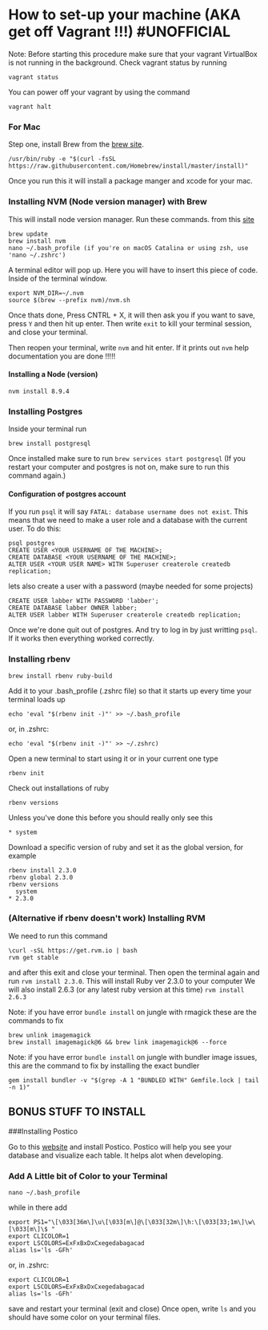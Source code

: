 # How to set-up your machine (AKA get off Vagrant !!!)  #UNOFFICIAL

Note: Before starting this procedure make sure that your vagrant VirtualBox is not running in the background. 
Check vagrant status by running 
```
vagrant status
``` 
You can power off your vagrant by using the command 
```
vagrant halt
```

### For Mac

Step one, install Brew from the [brew site](https://brew.sh/).
```
/usr/bin/ruby -e "$(curl -fsSL https://raw.githubusercontent.com/Homebrew/install/master/install)"
```
Once you run this it will install a package manger and xcode for your mac.

### Installing NVM (Node version manager) with Brew

This will install node version manager.
Run these commands. from this [site](http://dev.topheman.com/install-nvm-with-homebrew-to-use-multiple-versions-of-node-and-iojs-easily/)

```
brew update
brew install nvm
nano ~/.bash_profile (if you're on macOS Catalina or using zsh, use 'nano ~/.zshrc')
```
A terminal editor will pop up. Here you will have to insert this piece of code. Inside of the terminal window.

```
export NVM_DIR=~/.nvm
source $(brew --prefix nvm)/nvm.sh
```
Once thats done, Press CNTRL + X, it will then ask you if you want to save, press `Y` and then hit up enter. Then write `exit` to kill your terminal session, and close your terminal.

Then reopen your terminal, write `nvm` and hit enter.  If it prints out `nvm` help documentation you are done !!!!!

#### Installing a Node (version)

```
nvm install 8.9.4
```

### Installing Postgres

Inside your terminal run

```
brew install postgresql
```
Once installed make sure to run `brew services start postgresql` (If you restart your computer and postgres is not on, make sure to run this command again.)

#### Configuration of postgres account

If you run `psql` it will say `FATAL: database username does not exist`. This means that we need to make a user role and a database with the current user.
To do this:

```
psql postgres
CREATE USER <YOUR USERNAME OF THE MACHINE>;
CREATE DATABASE <YOUR USERNAME OF THE MACHINE>;
ALTER USER <YOUR USER NAME> WITH Superuser createrole createdb replication;
```
lets also create a user with a password (maybe needed for some projects)
```
CREATE USER labber WITH PASSWORD 'labber';
CREATE DATABASE labber OWNER labber;
ALTER USER labber WITH Superuser createrole createdb replication;
```
Once we're done quit out of postgres. And try to log in by just writting `psql`. If it works then everything worked correctly.

### Installing rbenv

```
brew install rbenv ruby-build
```

Add it to your .bash_profile (.zshrc file) so that it starts up every time your terminal loads up

```
echo 'eval "$(rbenv init -)"' >> ~/.bash_profile
```
or, in .zshrc:
```
echo 'eval "$(rbenv init -)"' >> ~/.zshrc)
```

Open a new terminal to start using it or in your current one type
```
rbenv init
```

Check out installations of ruby
```
rbenv versions
```

Unless you've done this before you should really only see this
```
* system
```

Download a specific version of ruby and set it as the global version, for example
```
rbenv install 2.3.0
rbenv global 2.3.0
rbenv versions
  system
* 2.3.0
```

### (Alternative if rbenv doesn't work) Installing RVM

We need to run this command

```
\curl -sSL https://get.rvm.io | bash
rvm get stable
```

and after this exit and close your terminal.
Then open the terminal again and run `rvm install 2.3.0`. This will install Ruby ver 2.3.0 to your computer
We will also install 2.6.3 (or any latest ruby version at this time)
`rvm install 2.6.3`

Note: if you have error `bundle install` on jungle with rmagick
these are the commands to fix
```
brew unlink imagemagick
brew install imagemagick@6 && brew link imagemagick@6 --force
```

Note: if you have error `bundle install` on jungle with bundler image issues, this are the command to fix by installing the exact bundler
```
gem install bundler -v "$(grep -A 1 "BUNDLED WITH" Gemfile.lock | tail -n 1)"
```

## BONUS STUFF TO INSTALL

###Installing Postico

Go to this [website](https://eggerapps.at/postico/) and install Postico.
Postico will help you see your database and visualize each table. It helps alot when developing.

### Add A Little bit of Color to your Terminal

```
nano ~/.bash_profile
```

while in there add

```
export PS1="\[\033[36m\]\u\[\033[m\]@\[\033[32m\]\h:\[\033[33;1m\]\w\[\033[m\]\$ "
export CLICOLOR=1
export LSCOLORS=ExFxBxDxCxegedabagacad
alias ls='ls -GFh'
```
or, in .zshrc:
```
export CLICOLOR=1
export LSCOLORS=ExFxBxDxCxegedabagacad
alias ls='ls -GFh'
```

save and restart your terminal (exit and close)
Once open, write `ls` and you should have some color on your terminal files.
